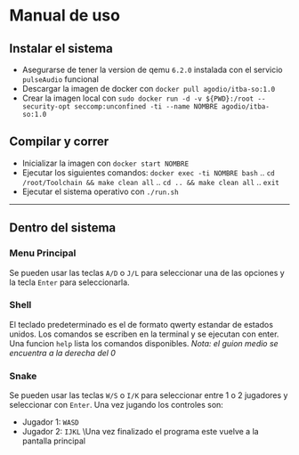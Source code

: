 # Manual de uso 
## Instalar el sistema
* Asegurarse de tener la version de qemu `6.2.0` instalada con el servicio `pulseAudio` funcional
* Descargar la imagen de docker con `docker pull agodio/itba-so:1.0`
* Crear la imagen local con  `sudo docker run -d -v ${PWD}:/root --security-opt seccomp:unconfined -ti --name NOMBRE agodio/itba-so:1.0`

## Compilar y correr
* Inicializar la imagen con `docker start NOMBRE`
* Ejecutar los siguientes comandos: `docker exec -ti NOMBRE bash`
.. `cd /root/Toolchain && make clean all`
.. `cd .. && make clean all`
.. `exit`
* Ejecutar el sistema operativo con `./run.sh` 
---
## Dentro del sistema
### Menu Principal
Se pueden usar las teclas `A/D` o `J/L` para seleccionar una de las opciones y la tecla `Enter` para seleccionarla.

### Shell
El teclado predeterminado es el de formato qwerty estandar de estados unidos. Los comandos se escriben en la terminal y se ejecutan con enter. Una funcion `help` lista los comandos disponibles.
*Nota: el guion medio se encuentra a la derecha del 0*

### Snake
Se pueden usar las teclas `W/S` o `I/K` para seleccionar entre 1 o 2 jugadores y seleccionar con `Enter`. Una vez jugando los controles son:
* Jugador 1: `WASD`
* Jugador 2: `IJKL` \Una vez finalizado el programa este vuelve a la pantalla principal
